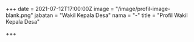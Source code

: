 +++
date = 2021-07-12T17:00:00Z
image = "/image/profil-image-blank.png"
jabatan = "Wakil Kepala Desa"
nama = "-"
title = "Profil Wakil Kepala Desa"

+++
